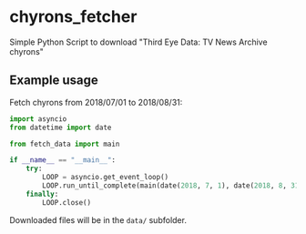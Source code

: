 # chyrons_fetcher
Simple Python Script to download "Third Eye Data: TV News Archive chyrons"

## Example usage

Fetch chyrons from 2018/07/01 to 2018/08/31:

```python
import asyncio
from datetime import date

from fetch_data import main

if __name__ == "__main__":
    try:
        LOOP = asyncio.get_event_loop()
        LOOP.run_until_complete(main(date(2018, 7, 1), date(2018, 8, 31)))
    finally:
        LOOP.close()
```

Downloaded files will be in the `data/` subfolder.
